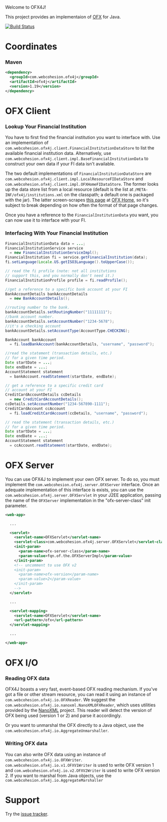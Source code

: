 Welcome to OFX4J!

This project provides an implementaion of [OFX](http://ofx.net/) for Java.

[![Build Status](https://travis-ci.org/stoicflame/ofx4j.svg?branch=master)](https://travis-ci.org/stoicflame/ofx4j)

# Coordinates

### Maven

```xml
<dependency>
  <groupId>com.webcohesion.ofx4j</groupId>
  <artifactId>ofx4j</artifactId>
  <version>1.19</version>
</dependency>
```

# OFX Client

### Lookup Your Financial Institution

  You have to first find the financial institution you want to interface with.  Use an implementation of
  `com.webcohesion.ofx4j.client.FinancialInstitutionDataStore` to list the available financial institution data.
  Alternatively, use `com.webcohesion.ofx4j.client.impl.BaseFinancialInstitutionData` to construct your own data if your
  FI data isn't available.

  The two default implementations of `FinancialInstitutionDataStore` are `com.webcohesion.ofx4j.client.impl.LocalResourceFIDataStore`
  and `com.webcohesion.ofx4j.client.impl.OFXHomeFIDataStore`. The former looks up the data store list from a local resource (default is the
  list at `/META-INF/ofx4j/institutions.xml` on the classpath; a default one is packaged with the jar). The latter screen-scrapes
  [this page](http://www.ofxhome.com/index.php/home/directory) at [OFX Home](http://www.ofxhome.com/), so it's subject to break
  depending on how often the format of that page changes.

  Once you have a reference to the `FinancialInstitutionData` you want, you can now use it to interface with your FI.

### Interfacing With Your Financial Institution

```java
FinancialInstitutionData data = ...;
FinancialInstitutionService service
  = new FinancialInstitutionServiceImpl();
FinancialInstitution fi = service.getFinancialInstitution(data);
fi.setLanguage(Locale.US.getISO3Language().toUpperCase());

// read the fi profile (note: not all institutions
// support this, and you normally don't need it.)
FinancialInstitutionProfile profile = fi.readProfile();

//get a reference to a specific bank account at your FI
BankAccountDetails bankAccountDetails
  = new BankAccountDetails();

//routing number to the bank.
bankAccountDetails.setRoutingNumber("11111111");
//bank account number.
bankAccountDetails.setAccountNumber("1234-5678");
//it's a checking account
bankAccountDetails.setAccountType(AccountType.CHECKING);

BankAccount bankAccount
  = fi.loadBankAccount(bankAccountDetails, "username", "password");

//read the statement (transaction details, etc.)
// for a given time period.
Date startDate = ...;
Date endDate = ...;
AccountStatement statement
  = bankAccount.readStatement(startDate, endDate);

// get a reference to a specific credit card
// account at your FI
CreditCardAccountDetails ccDetails
  = new CreditCardAccountDetails();
ccDetails.setAccountNumber("1234-567890-1111");
CreditCardAccount ccAccount
  = fi.loadCreditCardAccount(ccDetails, "username", "password");

// read the statement (transaction details, etc.)
// for a given time period.
Date startDate = ...;
Date endDate = ...;
AccountStatement statement
  = ccAccount.readStatement(startDate, endDate);
```

# OFX Server

You can use OFX4J to implement your own OFX server. To do so, you must implement the `com.webcohesion.ofx4j.server.OFXServer`
interface.  Once an adequate implementation of this interface is exists, you can use the `com.webcohesion.ofx4j.server.OFXServlet`
in your J2EE application, passing the name of the `OFXServer` implementation in the "ofx-server-class" init parameter.

```xml
<web-app>

  ...

  <servlet>
    <servlet-name>OFXServlet</servlet-name>
    <servlet-class>com.webcohesion.ofx4j.server.OFXServlet</servlet-class>
    <init-param>
      <param-name>ofx-server-class</param-name>
      <param-value>fqn.of.the.OFXServerImpl</param-value>
    </init-param>
    <!-- uncomment to use OFX v2
    <init-param>
      <param-name>ofx-version</param-name>
      <param-value>2</param-value>
    </init-param>
    -->
  </servlet>

  ...

  <servlet-mapping>
    <servlet-name>OFXServlet</servlet-name>
    <url-pattern>/ofx</url-pattern>
  </servlet-mapping>

  ...

</web-app>
```

# OFX I/O

### Reading OFX data

OFX4J boasts a very fast, event-based OFX reading mechanism.  If you've got a file or other stream resource, you can read it using an instance of
`com.webcohesion.ofx4j.io.OFXReader`. We suggest the `com.webcohesion.ofx4j.io.nanoxml.NanoXMLOFXReader`, which uses utilities provided by the
[NanoXML](http://nanoxml.cyberelf.be/) project. This reader will detect the version of OFX being used (version 1 or 2) and parse it accordingly.

Or you want to unmarshal the OFX directly to a Java object, use the `com.webcohesion.ofx4j.io.AggregateUnmarshaller`.

### Writing OFX data

You can also write OFX data using an instance of `com.webcohesion.ofx4j.io.OFXWriter`. `com.webcohesion.ofx4j.io.v1.OFXV1Writer` is used to write OFX version 1 and
`com.webcohesion.ofx4j.io.v2.OFXV2Writer` is used to write OFX version 2. If you want to marshal from Java objects, use the
`com.webcohesion.ofx4j.io.AggregateMarshaller`

# Support

Try the [issue tracker](https://github.com/stoicflame/ofx4j/issues).
